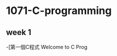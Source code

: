# 1071-C-programming
## week 1
-[第一個C程式 Welcome to C Prog
<!--stackedit_data:
eyJoaXN0b3J5IjpbLTc3MDQ5OTA0MSwxNDM2NTQ5NzddfQ==
-->